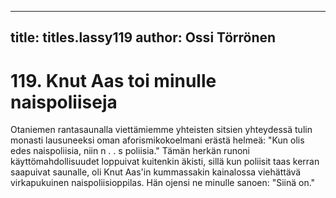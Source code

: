 
---

title: titles.lassy119
author: Ossi Törrönen
---


    
# 119. Knut Aas toi minulle naispoliiseja

Otaniemen rantasaunalla viettämiemme yhteisten sitsien yhteydessä tulin monasti lausuneeksi oman aforismikokoelmani 
erästä helmeä: "Kun olis edes naispoliisia, niin n . . s poliisia." Tämän herkän runoni käyttömahdollisuudet loppuivat 
kuitenkin äkisti, sillä kun poliisit taas kerran saapuivat saunalle, oli Knut Aas'in kummassakin kainalossa viehättävä 
virkapukuinen naispoliisioppilas. Hän ojensi ne minulle sanoen: "Siinä on."
